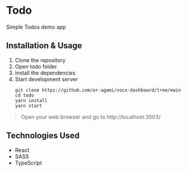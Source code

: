 # Todo

Simple Todos demo app

## Installation & Usage

1. Clone the repository
2. Open todo folder
3. Install the dependencies
4. Start development server
   ```
   git clone https://github.com/or-agami/vocx-dashboard/tree/main
   cd todo
   yarn install
   yarn start
   ```

> Open your web browser and go to http://localhost:3003/

## Technologies Used

- React
- SASS
- TypeScript
